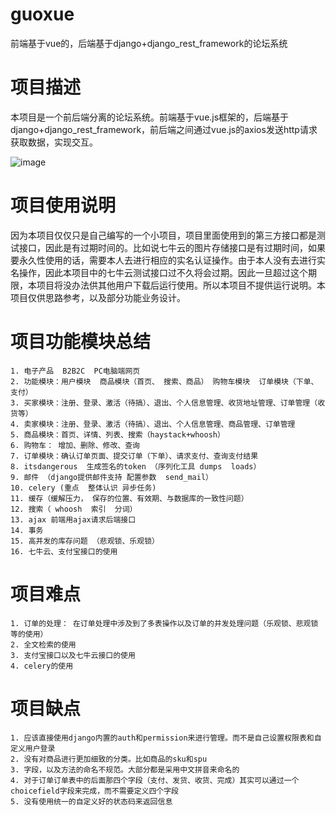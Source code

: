 # guoxue
前端基于vue的，后端基于django+django_rest_framework的论坛系统

# 项目描述

本项目是一个前后端分离的论坛系统。前端基于vue.js框架的，后端基于django+django_rest_framework，前后端之间通过vue.js的axios发送http请求获取数据，实现交互。

![image](https://raw.githubusercontent.com/123success123/jinxixi/master/images/homepages.png)

# 项目使用说明

因为本项目仅仅只是自己编写的一个小项目，项目里面使用到的第三方接口都是测试接口，因此是有过期时间的。比如说七牛云的图片存储接口是有过期时间，如果要永久性使用的话，需要本人去进行相应的实名认证操作。由于本人没有去进行实名操作，因此本项目中的七牛云测试接口过不久将会过期。因此一旦超过这个期限，本项目将没办法供其他用户下载后运行使用。所以本项目不提供运行说明。本项目仅供思路参考，以及部分功能业务设计。

# 项目功能模块总结

	1. 电子产品  B2B2C  PC电脑端网页
	2. 功能模块：用户模块  商品模块（首页、 搜索、商品） 购物车模块  订单模块（下单、 支付）
	3. 买家模块：注册、登录、激活（待搞）、退出、个人信息管理、收货地址管理、订单管理（收货等）
	4. 卖家模块：注册、登录、激活（待搞）、退出、个人信息管理、商品管理、订单管理
	5. 商品模块：首页、详情、列表、搜索（haystack+whoosh）
	6. 购物车： 增加、删除、修改、查询
	7. 订单模块：确认订单页面、提交订单（下单）、请求支付、查询支付结果
	8. itsdangerous  生成签名的token （序列化工具 dumps  loads）
	9. 邮件 （django提供邮件支持 配置参数  send_mail）
	10. celery (重点  整体认识 异步任务)
	11. 缓存（缓解压力， 保存的位置、有效期、与数据库的一致性问题）
	12. 搜索（ whoosh  索引  分词）
	13. ajax 前端用ajax请求后端接口
	14. 事务
	15. 高并发的库存问题 （悲观锁、乐观锁）
	16. 七牛云、支付宝接口的使用

# 项目难点

	1. 订单的处理： 在订单处理中涉及到了多表操作以及订单的并发处理问题（乐观锁、悲观锁等的使用）
	2. 全文检索的使用
	3. 支付宝接口以及七牛云接口的使用
	4. celery的使用

# 项目缺点

	1. 应该直接使用django内置的auth和permission来进行管理。而不是自己设置权限表和自定义用户登录
	2. 没有对商品进行更加细致的分类。比如商品的sku和spu
	3. 字段，以及方法的命名不规范。大部分都是采用中文拼音来命名的
	4. 对于订单订单表中的后面那四个字段（支付、发货、收货、完成）其实可以通过一个choicefield字段来完成，而不需要定义四个字段
 	5. 没有使用统一的自定义好的状态码来返回信息
